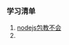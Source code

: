 ### 学习清单
1. [nodejs包教不会](https://github.com/alsotang/node-lessons/blob/master/lesson2/README.md)
2. 